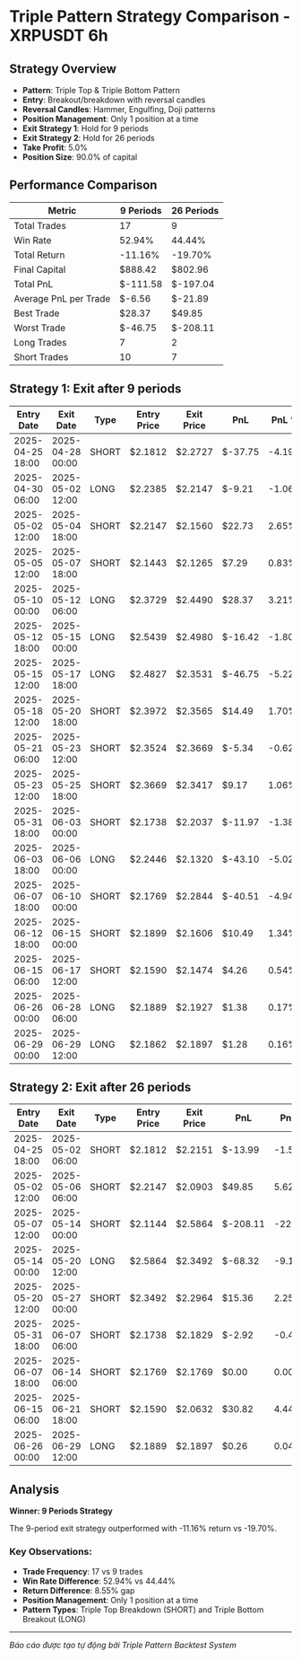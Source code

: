 # Triple Pattern Strategy Comparison - XRPUSDT 6h

## Strategy Overview
- **Pattern**: Triple Top & Triple Bottom Pattern
- **Entry**: Breakout/breakdown with reversal candles
- **Reversal Candles**: Hammer, Engulfing, Doji patterns
- **Position Management**: Only 1 position at a time
- **Exit Strategy 1**: Hold for 9 periods
- **Exit Strategy 2**: Hold for 26 periods
- **Take Profit**: 5.0%
- **Position Size**: 90.0% of capital

## Performance Comparison

| Metric | 9 Periods | 26 Periods |
|--------|-----------|------------|
| Total Trades | 17 | 9 |
| Win Rate | 52.94% | 44.44% |
| Total Return | -11.16% | -19.70% |
| Final Capital | $888.42 | $802.96 |
| Total PnL | $-111.58 | $-197.04 |
| Average PnL per Trade | $-6.56 | $-21.89 |
| Best Trade | $28.37 | $49.85 |
| Worst Trade | $-46.75 | $-208.11 |
| Long Trades | 7 | 2 |
| Short Trades | 10 | 7 |

## Strategy 1: Exit after 9 periods

| Entry Date | Exit Date | Type | Entry Price | Exit Price | PnL | PnL % | Pattern Type | Exit Reason | Bars Held |
|------------|-----------|------|-------------|------------|-----|-------|-------------|-------------|-----------|
| 2025-04-25 18:00 | 2025-04-28 00:00 | SHORT | $2.1812 | $2.2727 | $-37.75 | -4.19% | triple_top_breakdown | Time | 9 |
| 2025-04-30 06:00 | 2025-05-02 12:00 | LONG | $2.2385 | $2.2147 | $-9.21 | -1.06% | triple_bottom_breakout | Time | 9 |
| 2025-05-02 12:00 | 2025-05-04 18:00 | SHORT | $2.2147 | $2.1560 | $22.73 | 2.65% | triple_top_breakdown | Time | 9 |
| 2025-05-05 12:00 | 2025-05-07 18:00 | SHORT | $2.1443 | $2.1265 | $7.29 | 0.83% | triple_top_breakdown | Time | 9 |
| 2025-05-10 00:00 | 2025-05-12 06:00 | LONG | $2.3729 | $2.4490 | $28.37 | 3.21% | triple_bottom_breakout | Time | 9 |
| 2025-05-12 18:00 | 2025-05-15 00:00 | LONG | $2.5439 | $2.4980 | $-16.42 | -1.80% | triple_bottom_breakout | Time | 9 |
| 2025-05-15 12:00 | 2025-05-17 18:00 | LONG | $2.4827 | $2.3531 | $-46.75 | -5.22% | triple_bottom_breakout | Time | 9 |
| 2025-05-18 12:00 | 2025-05-20 18:00 | SHORT | $2.3972 | $2.3565 | $14.49 | 1.70% | triple_top_breakdown | Time | 9 |
| 2025-05-21 06:00 | 2025-05-23 12:00 | SHORT | $2.3524 | $2.3669 | $-5.34 | -0.62% | triple_top_breakdown | Time | 9 |
| 2025-05-23 12:00 | 2025-05-25 18:00 | SHORT | $2.3669 | $2.3417 | $9.17 | 1.06% | triple_top_breakdown | Time | 9 |
| 2025-05-31 18:00 | 2025-06-03 00:00 | SHORT | $2.1738 | $2.2037 | $-11.97 | -1.38% | triple_top_breakdown | Time | 9 |
| 2025-06-03 18:00 | 2025-06-06 00:00 | LONG | $2.2446 | $2.1320 | $-43.10 | -5.02% | triple_bottom_breakout | Time | 9 |
| 2025-06-07 18:00 | 2025-06-10 00:00 | SHORT | $2.1769 | $2.2844 | $-40.51 | -4.94% | triple_top_breakdown | Time | 9 |
| 2025-06-12 18:00 | 2025-06-15 00:00 | SHORT | $2.1899 | $2.1606 | $10.49 | 1.34% | triple_top_breakdown | Time | 9 |
| 2025-06-15 06:00 | 2025-06-17 12:00 | SHORT | $2.1590 | $2.1474 | $4.26 | 0.54% | triple_top_breakdown | Time | 9 |
| 2025-06-26 00:00 | 2025-06-28 06:00 | LONG | $2.1889 | $2.1927 | $1.38 | 0.17% | triple_bottom_breakout | Time | 9 |
| 2025-06-29 00:00 | 2025-06-29 12:00 | LONG | $2.1862 | $2.1897 | $1.28 | 0.16% | triple_bottom_breakout | End | 2 |

## Strategy 2: Exit after 26 periods

| Entry Date | Exit Date | Type | Entry Price | Exit Price | PnL | PnL % | Pattern Type | Exit Reason | Bars Held |
|------------|-----------|------|-------------|------------|-----|-------|-------------|-------------|-----------|
| 2025-04-25 18:00 | 2025-05-02 06:00 | SHORT | $2.1812 | $2.2151 | $-13.99 | -1.55% | triple_top_breakdown | Time | 26 |
| 2025-05-02 12:00 | 2025-05-06 06:00 | SHORT | $2.2147 | $2.0903 | $49.85 | 5.62% | triple_top_breakdown | TP | 15 |
| 2025-05-07 12:00 | 2025-05-14 00:00 | SHORT | $2.1144 | $2.5864 | $-208.11 | -22.32% | triple_top_breakdown | Time | 26 |
| 2025-05-14 00:00 | 2025-05-20 12:00 | LONG | $2.5864 | $2.3492 | $-68.32 | -9.17% | triple_bottom_breakout | Time | 26 |
| 2025-05-20 12:00 | 2025-05-27 00:00 | SHORT | $2.3492 | $2.2964 | $15.36 | 2.25% | triple_top_breakdown | Time | 26 |
| 2025-05-31 18:00 | 2025-06-07 06:00 | SHORT | $2.1738 | $2.1829 | $-2.92 | -0.42% | triple_top_breakdown | Time | 26 |
| 2025-06-07 18:00 | 2025-06-14 06:00 | SHORT | $2.1769 | $2.1769 | $0.00 | 0.00% | triple_top_breakdown | Time | 26 |
| 2025-06-15 06:00 | 2025-06-21 18:00 | SHORT | $2.1590 | $2.0632 | $30.82 | 4.44% | triple_top_breakdown | Time | 26 |
| 2025-06-26 00:00 | 2025-06-29 12:00 | LONG | $2.1889 | $2.1897 | $0.26 | 0.04% | triple_bottom_breakout | End | 14 |

## Analysis

**Winner: 9 Periods Strategy**

The 9-period exit strategy outperformed with -11.16% return vs -19.70%.

### Key Observations:
- **Trade Frequency**: 17 vs 9 trades
- **Win Rate Difference**: 52.94% vs 44.44%
- **Return Difference**: 8.55% gap
- **Position Management**: Only 1 position at a time
- **Pattern Types**: Triple Top Breakdown (SHORT) and Triple Bottom Breakout (LONG)

---
*Báo cáo được tạo tự động bởi Triple Pattern Backtest System*
